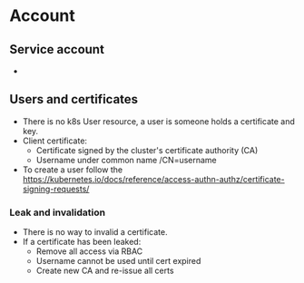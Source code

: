 # Account
## Service account
- 
## Users and certificates
- There is no k8s User resource, a user is someone holds a certificate and key.
- Client certificate:
	- Certificate signed by the cluster's certificate authority (CA)
	- Username under common name /CN=username
- To create a user follow the https://kubernetes.io/docs/reference/access-authn-authz/certificate-signing-requests/
### Leak and invalidation
- There is no way to invalid a certificate.
- If a certificate has been leaked:
	- Remove all access via RBAC
	- Username cannot be used until cert expired
	- Create new CA and re-issue all certs